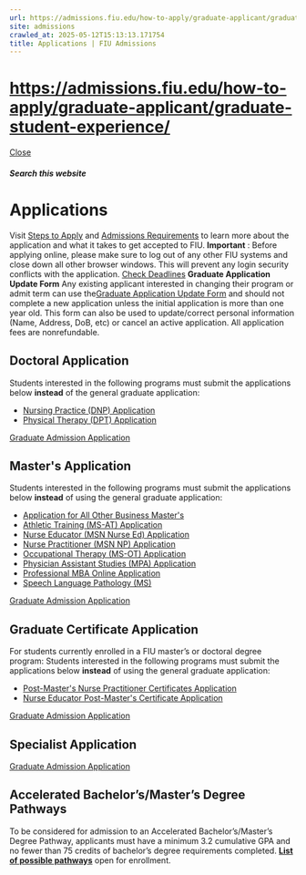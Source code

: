 ```yaml
---
url: https://admissions.fiu.edu/how-to-apply/graduate-applicant/graduate-student-experience/
site: admissions
crawled_at: 2025-05-12T15:13:13.171754
title: Applications | FIU Admissions
---
```


# https://admissions.fiu.edu/how-to-apply/graduate-applicant/graduate-student-experience/

[ Close ](https://admissions.fiu.edu/how-to-apply/graduate-applicant/applications/)
##### Search this website
# Applications
Visit [Steps to Apply](https://admissions.fiu.edu/how-to-apply/graduate-applicant/steps-to-apply/index.html) and [Admissions Requirements](https://admissions.fiu.edu/how-to-apply/graduate-applicant/admission-requirements/index.html) to learn more about the application and what it takes to get accepted to FIU. 
**Important** : Before applying online, please make sure to log out of any other FIU systems and close down all other browser windows. This will prevent any login security conflicts with the application.
[Check Deadlines](https://admissions.fiu.edu/how-to-apply/graduate-applicant/steps-to-apply/index.html#deadlines)
**Graduate Application Update Form**
Any existing applicant interested in changing their program or admit term can use the[Graduate Application Update Form](https://webforms.fiu.edu/view.php?id=4463316 "Access Update Form") and should not complete a new application unless the initial application is more than one year old. This form can also be used to update/correct personal information (Name, Address, DoB, etc) or cancel an active application. All application fees are nonrefundable.
## Doctoral Application
Students interested in the following programs must submit the applications below **instead** of the general graduate application:
  * [Nursing Practice (DNP) Application](https://fiuonline.fiu.edu/programs/online-graduate-degrees/doctorate-of-nursing-practice.php)
  * [Physical Therapy (DPT) Application](https://cnhs.fiu.edu/academics/physical-therapy/programs/d-physical-therapy/how-to-apply/index.html)


[Graduate Admission Application](https://pslinks.fiu.edu/psc/cslinks/EMPLOYEE/CAMP/c/OAA_ONLINE_APPLICATION.OAA_SIGNON_COMP.GBL?Page=OAA_APPLICATION01&Action=U&TEMPLATE_ID=FIU_GRAD)
## Master's Application
Students interested in the following programs must submit the applications below **instead** of using the general graduate application:
  * [Application for All Other Business Master's](https://pslinks.fiu.edu/psc/cslinks/EMPLOYEE/CAMP/c/OAA_ONLINE_APPLICATION.OAA_SIGNON_COMP.GBL?Page=OAA_APPLICATION01&Action=U&TEMPLATE_ID=FIU_GRAD_BUSN_M)
  * [Athletic Training (MS-AT) Application](https://cnhs.fiu.edu/academics/athletic-training/programs/ms-in-athletic-training/how-to-apply/index.html#/login)
  * [Nurse Educator (MSN Nurse Ed) Application](https://cnhs.fiu.edu/academics/nursing/graduate-nursing/programs/msn-nurse-educator/how-to-apply/index.html)
  * [Nurse Practitioner (MSN NP) Application](https://cnhs.fiu.edu/academics/nursing/graduate-nursing/programs/msn-nurse-practitioner/how-to-apply/index.html)
  * [Occupational Therapy (MS-OT) Application](https://cnhs.fiu.edu/academics/occupational-therapy/programs/ms-occupational-therapy/index.html)
  * [Physician Assistant Studies (MPA) Application](https://medicine.fiu.edu/academics/degrees-and-programs/master-in-physician-studies/index.html)
  * [Professional MBA Online Application](https://business.fiu.edu/graduate/online-mba/index.cfm)
  * [Speech Language Pathology (MS)](https://cnhs.fiu.edu/academics/communication-sciences-disorders/programs/ms-speech-language-pathology/admissions/how-to-apply/index.html)


[Graduate Admission Application](https://pslinks.fiu.edu/psc/cslinks/EMPLOYEE/CAMP/c/OAA_ONLINE_APPLICATION.OAA_SIGNON_COMP.GBL?Page=OAA_APPLICATION01&Action=U&TEMPLATE_ID=FIU_GRAD)
## Graduate Certificate Application
For students currently enrolled in a FIU master’s or doctoral degree program: 
Students interested in the following programs must submit the applications below **instead** of using the general graduate application:
  * [Post-Master's Nurse Practitioner Certificates Application](https://cnhs.fiu.edu/academics/nursing/graduate-nursing/programs/post-grad-np-certificates/how-to-apply/index.html)
  * [Nurse Educator Post-Master's Certificate Application](https://cnhs.fiu.edu/academics/nursing/graduate-nursing/programs/nurse-educator-post-grad/how-to-apply/index.html)


[Graduate Admission Application](https://pslinks.fiu.edu/psc/cslinks/EMPLOYEE/CAMP/c/OAA_ONLINE_APPLICATION.OAA_SIGNON_COMP.GBL?Page=OAA_APPLICATION01&Action=U&TEMPLATE_ID=FIU_GRAD)
## Specialist Application
[Graduate Admission Application](https://pslinks.fiu.edu/psc/cslinks/EMPLOYEE/CAMP/c/OAA_ONLINE_APPLICATION.OAA_SIGNON_COMP.GBL?Page=OAA_APPLICATION01&Action=U&TEMPLATE_ID=FIU_GRAD)
## **Accelerated Bachelor’s/Master’s Degree Pathways**
To be considered for admission to an Accelerated Bachelor’s/Master’s Degree Pathway, applicants must have a minimum 3.2 cumulative GPA and no fewer than 75 credits of bachelor’s degree requirements completed.
[**List of possible pathways**](https://admissions.fiu.edu/how-to-apply/graduate-applicant/applications/accelerated-programs-01.2024.pdf "Accelerated Bachelor's/Master's Pathways") open for enrollment.

